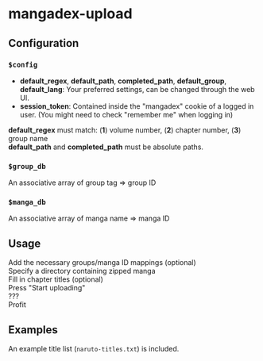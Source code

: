 # mangadex-upload

## Configuration

### `$config`
- **default_regex**, **default_path**, **completed_path**, **default_group**, **default_lang**: Your preferred settings, can be changed through the web UI.
- **session_token**: Contained inside the "mangadex" cookie of a logged in user. (You might need to check "remember me" when logging in)

**default_regex** must match: (**1**) volume number, (**2**) chapter number, (**3**) group name  
**default_path** and **completed_path** must be absolute paths.

### `$group_db`
An associative array of group tag => group ID
### `$manga_db`
An associative array of manga name => manga ID


## Usage

Add the necessary groups/manga ID mappings (optional)  
Specify a directory containing zipped manga  
Fill in chapter titles (optional)  
Press "Start uploading"  
???  
Profit

## Examples

An example title list (`naruto-titles.txt`) is included.
